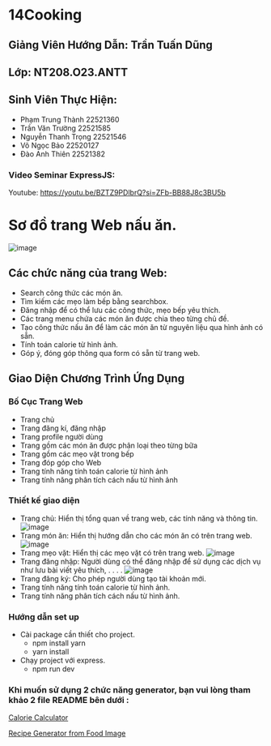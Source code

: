 # 14Cooking

## Giảng Viên Hướng Dẫn: Trần Tuấn Dũng
## Lớp: NT208.O23.ANTT
## Sinh Viên Thực Hiện:
  - Phạm Trung Thành 22521360
  - Trần Văn Trường 22521585
  - Nguyễn Thanh Trọng 22521546
  - Võ Ngọc Bảo 22520127
  - Đào Anh Thiên 22521382
### Video Seminar ExpressJS: 
Youtube: https://youtu.be/BZTZ9PDlbrQ?si=ZFb-BB88J8c3BU5b

# Sơ đồ trang Web nấu ăn.
![image](https://github.com/DaoAnhThien/Web-NT208/assets/117579985/953cb414-d172-4c96-a7d6-68b58617cfa9)

## Các chức năng của trang Web:
- Search công thức các món ăn.
- Tìm kiếm các mẹo làm bếp bằng searchbox.
- Đăng nhập để có thể lưu các công thức, mẹo bếp yêu thích.
- Các trang menu chứa các món ăn được chia theo từng chủ đề.
- Tạo công thức nấu ăn để làm các món ăn từ nguyên liệu qua hình ảnh có sẵn.
- Tính toán calorie từ hình ảnh.
- Góp ý, đóng góp thông qua form có sẵn từ trang web.
## Giao Diện Chương Trình Ứng Dụng
### Bố Cục Trang Web
- Trang chủ
- Trang đăng kí, đăng nhập
- Trang profile người dùng
- Trang gồm các món ăn được phân loại theo từng bữa
- Trang gồm các mẹo vặt trong bếp
- Trang đóp góp cho Web
- Trang tính năng tính toán calorie từ hình ảnh
- Trang tính năng phân tích cách nấu từ hình ảnh
### Thiết kế giao diện 
- Trang chủ: Hiển thị tổng quan về trang web, các tính năng và thông tin.
![image](https://github.com/DaoAnhThien/Web-NT208/assets/117579985/8c8a0f2c-a94c-4aae-9567-91747c3492c4)
- Trang món ăn: Hiển thị hướng dẫn cho các món ăn có trên trang web.
  ![image](https://github.com/DaoAnhThien/Web-NT208/assets/117579985/1eda7324-bf18-45ab-8375-5ce1b4553e32)
- Trang mẹo vặt: Hiển thị các mẹo vặt có trên trang web.
  ![image](https://github.com/DaoAnhThien/Web-NT208/assets/117579985/cf36ded8-ab4c-4d30-b089-879b06bee67e)
- Trang đăng nhập: Người dùng có thể đăng nhập để sử dụng các dịch vụ như lưu bài viết yêu thích, . . . .
  ![image](https://github.com/DaoAnhThien/Web-NT208/assets/117579985/261407ce-c49c-4c1b-81a7-bbce94c6240a)
- Trang đăng ký: Cho phép người dùng tạo tài khoản mới.
- Trang tính năng tính toán calorie từ hình ảnh.
- Trang tính năng phân tích cách nấu từ hình ảnh.

### Hướng dẫn set up 
- Cài package cần thiết cho project.
  + npm install yarn
  + yarn install
- Chạy project với express.
  + npm run dev

### Khi muốn sử dụng 2 chức năng generator, bạn vui lòng tham khảo 2 file README bên dưới : 
[Calorie Calculator](https://github.com/DaoAnhThien/Web-NT208/blob/master/generator/Calorie-Calculator/README.md)

[Recipe Generator from Food Image](https://github.com/DaoAnhThien/Web-NT208/blob/master/generator/Recipe-Generation-from-Food-Image/README.md)
